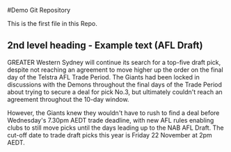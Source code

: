#Demo Git Repository

This is the first file in this Repo.


## 2nd level heading - Example text (AFL Draft)
GREATER Western Sydney will continue its search for a top-five draft pick, despite not reaching an agreement to move higher up the order on the final day of the Telstra AFL Trade Period.
The Giants had been locked in discussions with the Demons throughout the final days of the Trade Period about trying to secure a deal for pick No.3, but ultimately couldn't reach an agreement throughout the 10-day window.

However, the Giants knew they wouldn't have to rush to find a deal before Wednesday's 7.30pm AEDT trade deadline, with new AFL rules enabling clubs to still move picks until the days leading up to the NAB AFL Draft.
The cut-off date to trade draft picks this year is Friday 22 November at 2pm AEDT.